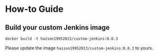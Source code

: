 # How-to Guide

## Build your custom Jenkins image

```shell
docker build -t haison19952013/custom-jenkins:0.0.3
```
Please update the image `haison19952013/custom-jenkins:0.0.3` to yours.
